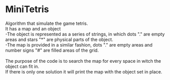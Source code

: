 # MiniTetris
Algorithm that simulate the game tetris.\
It has a map and an object\
-The object is represented as a series of strings, in which dots "." are empty areas and stars "*" are physical parts of the object.\
-The map is provided in a similar fashion, dots "." are empty areas and number signs "#" are filled areas of the grid.\
\
The purpose of the code is to search the map for every space in witch the object can fit in.\
If there is only one solution it will print the map with the object set in place.

